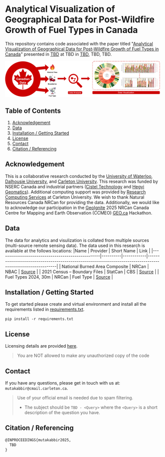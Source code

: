 # Analytical Visualization of Geographical Data for Post-Wildfire Growth of Fuel Types in Canada


This repository contains code associated with the paper titled "[Analytical Visualization of Geographical Data for Post-Wildfire Growth of Fuel Types in Canada](#)" presented in [TBD](#) at TBD in [TBD](#), TBD, TBD.

![](assets/figures/fuel_type-teaser.png)


## Table of Contents
1. [Acknowledgement](#acknowledgement)  
2. [Data](#data)
3. [Installation / Getting Started](#installation--getting-started)
4. [License](#license)
5. [Contact](#contact)
6. [Citation / Referencing](#citation--referencing)


## Acknowledgement
This is a collaborative research conducted by the [University of Waterloo](https://uwaterloo.ca/), [Dalhousie University](https://www.dal.ca/), and [Carleton University](https://carleton.ca/).
This research was funded by NSERC Canada and industrial partners ([Cistel Technology](https://cistel.com/) and [Hegyi Geomatics](https://hegyigeomatics.com/)).
Additional computing support was provided by [Research Computing Services](https://carleton.ca/rcs/) at Carleton University.
We wish to thank Natural Resources Canada NRCan for providing the data.
Additionally, we would like to acknowledge our participation in the [GeoIgnite](https://geoignite.ca/) 2025 NRCan Canada Centre for Mapping and Earth Observation (CCMEO) [GEO.ca](https://geo.ca/home/) Hackathon.


## Data 

The data for analytics and visulization is collated from multiple sources (multi-source remote sensing  data).
The data used in this research is available at the follows locations:
|Name                                               | Provider | Short Name | Link                                                                                                         |
|---------------------------------------------------|----------|------------|--------------------------------------------------------------------------------------------------------------|
| National Burned Area Composite                    | NRCan    | NBAC       | [Source](http://cwfis.cfs.nrcan.gc.ca/)                                                                      |
| 2021 Census – Boundary Files                      | StatCan  | CBS        | [Source](https://www12.statcan.gc.ca/census-recensement/2021/geo/sip-pis/boundary-limites/index-eng.cfm)     |
| Fuel Types 2024, 30m                             | NRCan    | Fuel Type  | [Source](https://open.canada.ca/data/en/dataset/4e66dd2f-5cd0-42fd-b82c-a430044b31de)                                      |


## Installation / Getting Started

To get started please create and virtual environment and install all the requirements listed in [requirements.txt](requirements.txt).
```
pip install -r requirements.txt
```


## License

Licensing details are provided [here](LICENSE).
> You are NOT allowed to make any unauthorized copy of the code


## Contact

If you have any questions, please get in touch with us at: `mutakabbir@cmail.carleton.ca`.
> Use of your official email is needed due to spam filtering.
> * The subject should be `TBD - <Query>` where the `<Query>` is a short description of the question you have.


## Citation / Referencing 

```
@INPROCEEDINGS{mutakabbir2025,
  TBD
}
```